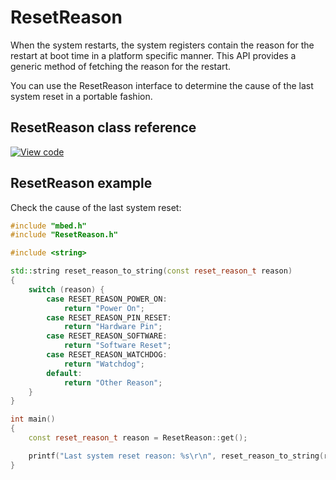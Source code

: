 # ResetReason

When the system restarts, the system registers contain the reason for the restart at boot time in a platform specific manner. This API provides a generic method of fetching the reason for the restart.

You can use the ResetReason interface to determine the cause of the last system reset in a portable fashion.

## ResetReason class reference

[![View code](https://www.mbed.com/embed/?type=library)](https://os.mbed.com/docs/mbed-os/6.0.0-preview/mbed-os-api-doxy/classmbed_1_1_reset_reason.html)

## ResetReason example

Check the cause of the last system reset:

```c++
#include "mbed.h"
#include "ResetReason.h"

#include <string>

std::string reset_reason_to_string(const reset_reason_t reason)
{
    switch (reason) {
        case RESET_REASON_POWER_ON:
            return "Power On";
        case RESET_REASON_PIN_RESET:
            return "Hardware Pin";
        case RESET_REASON_SOFTWARE:
            return "Software Reset";
        case RESET_REASON_WATCHDOG:
            return "Watchdog";
        default:
            return "Other Reason";
    }
}

int main()
{
    const reset_reason_t reason = ResetReason::get();

    printf("Last system reset reason: %s\r\n", reset_reason_to_string(reason).c_str());
}
```
